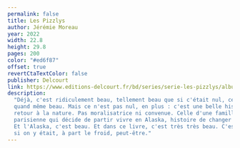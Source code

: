 ```yaml
---
permalink: false
title: Les Pizzlys
author: Jérémie Moreau
year: 2022
width: 22.8
height: 29.8
pages: 200
color: "#ed6f87"
offset: true
revertCtaTextColor: false
publisher: Delcourt
link: https://www.editions-delcourt.fr/bd/series/serie-les-pizzlys/album-les-pizzlys
description:
  "Déjà, c'est ridiculement beau, tellement beau que si c'était nul, ce serait
  quand même beau. Mais ce n'est pas nul, en plus : c'est une belle histoire de
  retour à la nature. Pas moralisatrice ni convenue. Celle d'une famille
  parisienne qui décide de partir vivre en Alaska, histoire de changer un peu.
  Et l'Alaska, c'est beau. Et dans ce livre, c'est très très beau. C'est comme
  si on y était, à part le froid, peut-être."
---
```

